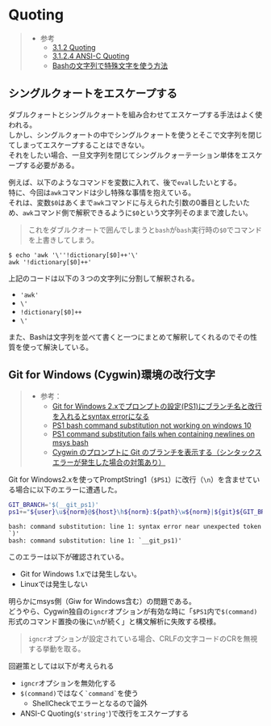 # Quoting

> - 参考
>   - [3.1.2 Quoting](https://www.gnu.org/software/bash/manual/bash.html#Quoting)
>   - [3.1.2.4 ANSI-C Quoting](https://www.gnu.org/software/bash/manual/bash.html#ANSI_002dC-Quoting)
>   - [Bashの文字列で特殊文字を使う方法](https://azisava.sakura.ne.jp/programming/0010.html)

## シングルクォートをエスケープする

ダブルクォートとシングルクォートを組み合わせてエスケープする手法はよく使われる。  
しかし、シングルクォートの中でシングルクォートを使うとそこで文字列を閉じてしまってエスケープすることはできない。  
それをしたい場合、一旦文字列を閉じてシングルクォーテーション単体をエスケープする必要がある。

例えば、以下のようなコマンドを変数に入れて、後で`eval`したいとする。  
特に、今回は`awk`コマンドは少し特殊な事情を抱えている。  
それは、変数`$0`はあくまで`awk`コマンドに与えられた引数の0番目としたいため、`awk`コマンド側で解釈できるように`$0`という文字列そのままで渡したい。  

> これをダブルクオートで囲んでしまうと`bash`が`bash`実行時の`$0`でコマンドを上書きしてしまう。

```terminal
$ echo 'awk '\''!dictionary[$0]++'\'
awk '!dictionary[$0]++'
```

上記のコードは以下の３つの文字列に分割して解釈される。  

- `'awk'`
- `\'`
- `!dictionary[$0]++`
- `\'`

また、Bashは文字列を並べて書くと一つにまとめて解釈してくれるのでその性質を使って解決している。

## Git for Windows (Cygwin)環境の改行文字

> - 参考：
>   - [Git for Windows 2.xでプロンプトの設定(PS1)にブランチ名と改行を入れるとsyntax errorになる](https://orangeclover.hatenablog.com/entry/2017/02/18/220750)
>   - [PS1 bash command substitution not working on windows 10](https://stackoverflow.com/questions/33220492/ps1-bash-command-substitution-not-working-on-windows-10)
>   - [PS1 command substitution fails when containing newlines on msys bash](https://stackoverflow.com/questions/21517281/ps1-command-substitution-fails-when-containing-newlines-on-msys-bash)
>   - [Cygwin のプロンプトに Git のブランチを表示する（シンタックスエラーが発生した場合の対策あり）](https://qiita.com/amano41/items/5d2aed152a16f9d884df)

Git for Windows2.xを使ってPromptString1（`$PS1`）に改行（`\n`）を含ませている場合に以下のエラーに遭遇した。

```bash
GIT_BRANCH='$(__git_ps1)'
ps1+="${user}\u${norm}@${host}\h${norm}:${path}\w${norm}|${git}${GIT_BRANCH}"$'\n'
```

```terminal
bash: command substitution: line 1: syntax error near unexpected token `)'
bash: command substitution: line 1: `__git_ps1)'
```

このエラーは以下が確認されている。

- Git for Windows 1.xでは発生しない。
- Linuxでは発生しない

明らかにmsys側（Giw for Windows含む）の問題である。  
どうやら、Cygwin独自の`igncr`オプションが有効な時に「`$PS1`内で`$(command)`形式のコマンド置換の後に`\n`が続く」と構文解析に失敗する模様。

> `igncr`オプションが設定されている場合、CRLFの文字コードのCRを無視する挙動を取る。

回避策としては以下が考えられる

- `igncr`オプションを無効化する
- `$(command)`ではなく`` `command` ``を使う
  - ShellCheckでエラーとなるので論外
- ANSI-C Quoting(`$'string'`)で改行をエスケープする
